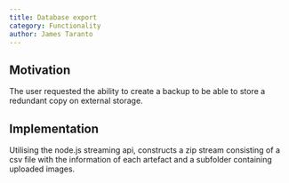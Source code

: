 ```yaml
---
title: Database export
category: Functionality
author: James Taranto
---
```


## Motivation

The user requested the ability to create a backup to be able to store a redundant copy on external storage.

## Implementation

Utilising the node.js streaming api, constructs a zip stream consisting of a csv file with the information of each artefact and a subfolder containing uploaded images.
